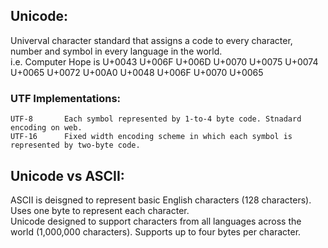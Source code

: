 ## Unicode:
Univerval character standard that assigns a code to every character, number and symbol in every language in the world.  
i.e. Computer Hope is U+0043 U+006F U+006D U+0070 U+0075 U+0074 U+0065 U+0072 U+00A0 U+0048 U+006F U+0070 U+0065

### UTF Implementations:
```
UTF-8       Each symbol represented by 1-to-4 byte code. Stnadard encoding on web.
UTF-16      Fixed width encoding scheme in which each symbol is represented by two-byte code.
```

## Unicode vs ASCII:
ASCII is deisgned to represent basic English characters (128 characters). Uses one byte to represent each character.  
Unicode designed to support characters from all languages across the world (1,000,000 characters). Supports up to four bytes per character.
